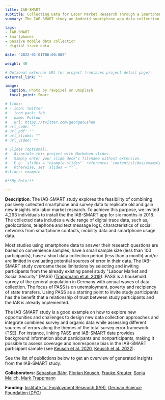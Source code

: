 ```yaml
---
title: IAB-SMART
subtitle: Collecting Data for Labor Market Research Through a Smartphone App (2017-present) 
summary: The IAB-SMART study an Android smartphone app data collection project that collected survey data and digital trace data, such as, geolocations, telephone and text message logs, characteristics of social networks from smartphone contacts, mobility data and smartphone usage data. The data is used to explore different challenges when collecting smartphone data, such as recruitment challenges, coverage, nonresponse and measurement error etc.

tags:
- IAB-SMART
- Smartphones
- passive mobile data collection
- digital trace data

date: "2022-01-01T00:00:00Z"

weight: 40

# Optional external URL for project (replaces project detail page).
external_link: ""

image:
  caption: Photo by rawpixel on Unsplash
  focal_point: Smart

# links:
# - icon: twitter
#   icon_pack: fab
#   name: Follow
#   url: https://twitter.com/georgecushen
# url_code: ""
# url_pdf: ""
# url_slides: ""
# url_video: ""

# Slides (optional).
#   Associate this project with Markdown slides.
#   Simply enter your slide deck's filename without extension.
#   E.g. `slides = "example-slides"` references `content/slides/example-slides.md`.
#   Otherwise, set `slides = ""`.
#slides: example

#**My Role:** 

---
```


**Description:** 
The IAB-SMART study explores the feasibility of combining passively collected smartphone and survey data to replicate old and gain new insights into labor market research. To achieve this purpose, we invited 4,293 individuals to install the the IAB-SMART app for six months in 2018. The collected data includes a wide range of digital trace data, such as, geolocations, telephone and text message logs, characteristics of social networks from smartphone contacts, mobility data and smartphone usage data.

Most studies using smartphone data to answer their research questions are based on convenience samples, have a small sample size (less than 100 participants), have a short data collection period (less than a month) and/or are limited in evaluating potential sources of error in their data. The IAB-SMART study overcame these limitations by selecting and inviting participants from the already existing panel study "Labour Market and Social Security" (PASS) ([Trappmann et al. 2019](https://academic.oup.com/ije/article/48/5/1411/5457633)). PASS is a household survey of the general population in Germany with annual waves of data collection. The focus of PASS is on unemployment, poverty and recipiency of state transfers. Using PASS as a starting point to invite study participants has the benefit that a relationship of trust between study participants and the IAB is already implemented.

The IAB-SMART study is a good example on how to explore new opportunities and challenges to design new data collection approaches and integrate combined survey and organic data while assessing different sources of errors along the themes of the total survey error framework (TSE). For instance, linking PASS and IAB-SMART data provides background information about participants and nonparticipants, making it possible to assess coverage and nonresponse bias in the IAB-SMART participant sample (see [Keusch et al. 2020](https://journals.sagepub.com/doi/full/10.1177/0049124120914924), [Keusch et al. 2022](https://rss.onlinelibrary.wiley.com/doi/10.1111/rssa.12827)). 

See the list of publictions below to get an overview of generated insights from the IAB-SMART study. 


**Collaborators:** [Sebastian Bähr](https://www.iab.de/en/ueberblick/mitarbeiter.aspx/Mitarbeiter/54220), [Florian Keusch](https://floriankeusch.weebly.com/), [Frauke Kreuter](https://www.sowi.uni-mannheim.de/kreuter/team/prof-frauke-kreuter/), [Sonja Malich](https://www.iab.de/en/ueberblick/mitarbeiter.aspx/Mitarbeiter/32284455), [Mark Trappmann](https://www.iab.de/en/ueberblick/mitarbeiter.aspx/Mitarbeiter/511)  

**Funding:** [Institute for Employment Research (IAB)](https://iab.de/), [German Science Foundation (DFG)](https://www.dfg.de/)

